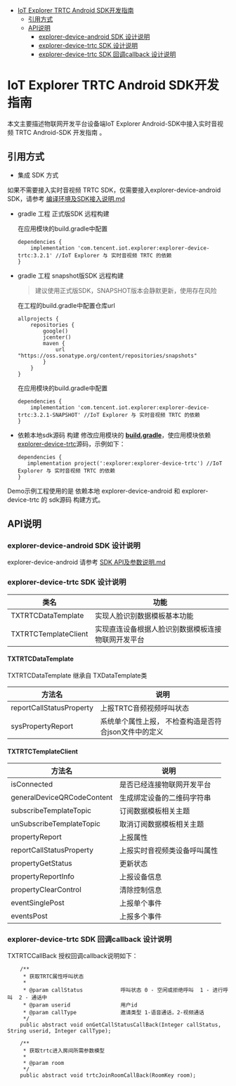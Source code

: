 * [IoT Explorer TRTC Android SDK开发指南](#IoT-Explorer-TRTC-Android-SDK开发指南)
  * [引用方式](#引用方式)
  * [API说明](#API说明)
     *  [explorer-device-android SDK 设计说明](#explorer-device-android-SDK-设计说明)
     *  [explorer-device-trtc SDK 设计说明](#explorer-device-trtc-SDK-设计说明)
     *  [explorer-device-trtc SDK 回调callback 设计说明](#explorer-device-trtc-SDK-回调callback-设计说明)

# IoT Explorer TRTC Android SDK开发指南

本文主要描述物联网开发平台设备端IoT Explorer Android-SDK中接入实时音视频 TRTC Android-SDK 开发指南 。

## 引用方式

- 集成 SDK 方式

如果不需要接入实时音视频 TRTC SDK，仅需要接入explorer-device-android SDK，请参考 [编译环境及SDK接入说明.md](../explorer-device-android/docs/编译环境及SDK接入说明.md)

 -  gradle 工程 正式版SDK 远程构建

    在应用模块的build.gradle中配置
    ``` gr
    dependencies {
        implementation 'com.tencent.iot.explorer:explorer-device-trtc:3.2.1' //IoT Explorer 与 实时音视频 TRTC 的依赖
    }
    ```
 -  gradle 工程 snapshot版SDK 远程构建

    > 建议使用正式版SDK，SNAPSHOT版本会静默更新，使用存在风险

    在工程的build.gradle中配置仓库url
    ``` gr
    allprojects {
        repositories {
            google()
            jcenter()
            maven {
                url "https://oss.sonatype.org/content/repositories/snapshots"
            }
        }
    }
    ```
    在应用模块的build.gradle中配置
    ``` gr
    dependencies {
        implementation 'com.tencent.iot.explorer:explorer-device-trtc:3.2.1-SNAPSHOT' //IoT Explorer 与 实时音视频 TRTC 的依赖
    }
    ```
 -  依赖本地sdk源码 构建
    修改应用模块的 **[build.gradle](../device-android-demo/build.gradle)**，使应用模块依赖 [explorer-device-trtc](../explorer-device-rtc)源码，示例如下：
    
     ```gr
    dependencies {
        implementation project(':explorer:explorer-device-trtc') //IoT Explorer 与 实时音视频 TRTC 的依赖
    }
     ```

Demo示例工程使用的是 依赖本地 explorer-device-android 和 explorer-device-trtc 的 sdk源码 构建方式。

## API说明

### explorer-device-android SDK 设计说明

explorer-device-android 请参考 [SDK API及参数说明.md](../explorer-device-android/docs/SDK%20API及参数说明.md)

### explorer-device-trtc SDK 设计说明

| 类名                     | 功能                                         |
| ----------------------- | -------------------------------------------- |
| TXTRTCDataTemplate      | 实现人脸识别数据模板基本功能                     |
| TXTRTCTemplateClient    | 实现直连设备根据人脸识别数据模板连接物联网开发平台  |

#### TXTRTCDataTemplate

TXTRTCDataTemplate 继承自 TXDataTemplate类

| 方法名                         | 说明                                            |
| ----------------------------- | ---------------------------------------------- |
| reportCallStatusProperty      | 上报TRTC音频视频呼叫状态                          |
| sysPropertyReport             | 系统单个属性上报， 不检查构造是否符合json文件中的定义 |


#### TXTRTCTemplateClient

| 方法名                         | 说明                                  |
| ----------------------------- | ------------------------------------ |
| isConnected                   | 是否已经连接物联网开发平台               |
| generalDeviceQRCodeContent    | 生成绑定设备的二维码字符串               |
| subscribeTemplateTopic        | 订阅数据模板相关主题                    |
| unSubscribeTemplateTopic      | 取消订阅数据模板相关主题                |
| propertyReport                | 上报属性                              |
| reportCallStatusProperty      | 上报实时音视频类设备呼叫属性             |
| propertyGetStatus             | 更新状态                              |
| propertyReportInfo            | 上报设备信息                           |
| propertyClearControl          | 清除控制信息                           |
| eventSinglePost               | 上报单个事件                           |
| eventsPost                    | 上报多个事件                           |

### explorer-device-trtc SDK 回调callback 设计说明

TXTRTCCallBack 授权回调callback说明如下：

```
    /**
     * 获取TRTC属性呼叫状态
     *
     * @param callStatus            呼叫状态 0 - 空闲或拒绝呼叫  1 - 进行呼叫  2 - 通话中
     * @param userid                用户id
     * @param callType              邀请类型 1-语音通话，2-视频通话
     */
    public abstract void onGetCallStatusCallBack(Integer callStatus, String userid, Integer callType);

    /**
     * 获取trtc进入房间所需参数模型
     *
     * @param room
     */
    public abstract void trtcJoinRoomCallBack(RoomKey room);
```
